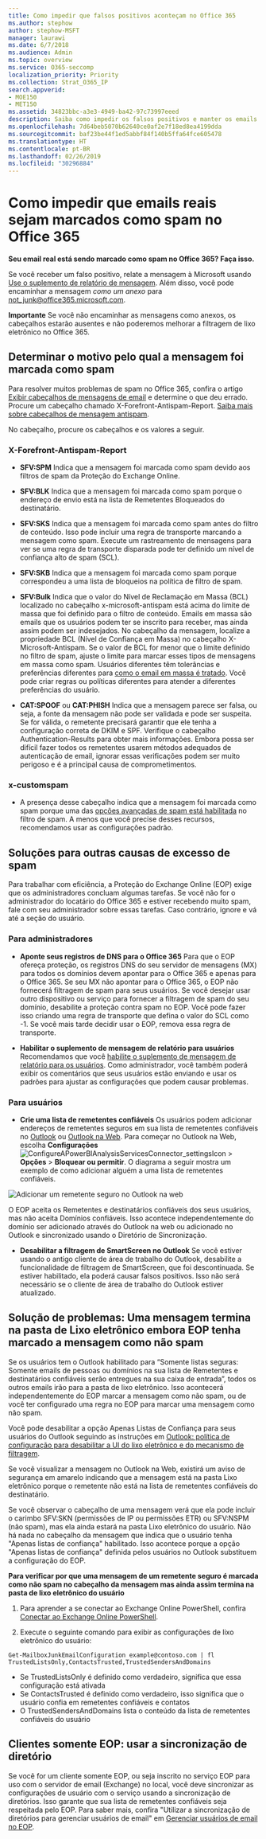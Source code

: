 ```yaml
---
title: Como impedir que falsos positivos aconteçam no Office 365
ms.author: stephow
author: stephow-MSFT
manager: laurawi
ms.date: 6/7/2018
ms.audience: Admin
ms.topic: overview
ms.service: O365-seccomp
localization_priority: Priority
ms.collection: Strat_O365_IP
search.appverid:
- MOE150
- MET150
ms.assetid: 34823bbc-a3e3-4949-ba42-97c73997eeed
description: Saiba como impedir os falsos positivos e manter os emails livres de lixo eletrônico no Office 365.
ms.openlocfilehash: 7d64beb5070b62640ce0af2e7f18ed8ea4199dda
ms.sourcegitcommit: baf23be44f1ed5abbf84f140b5ffa64fce605478
ms.translationtype: HT
ms.contentlocale: pt-BR
ms.lasthandoff: 02/26/2019
ms.locfileid: "30296884"
---
```

# <a name="how-to-prevent-real-email-from-being-marked-as-spam-in-office-365"></a>Como impedir que emails reais sejam marcados como spam no Office 365

 **Seu email real está sendo marcado como spam no Office 365? Faça isso.**
  
Se você receber um falso positivo, relate a mensagem à Microsoft usando [Use o suplemento de relatório de mensagem](https://support.office.com/article/b5caa9f1-cdf3-4443-af8c-ff724ea719d2). Além disso, você pode encaminhar a mensagem *como um anexo* para not_junk@office365.microsoft.com.

**Importante** Se você não encaminhar as mensagens como anexos, os cabeçalhos estarão ausentes e não poderemos melhorar a filtragem de lixo eletrônico no Office 365.
    
## <a name="determine-the-reason-why-the-message-was-marked-as-spam"></a>Determinar o motivo pelo qual a mensagem foi marcada como spam

Para resolver muitos problemas de spam no Office 365, confira o artigo [Exibir cabeçalhos de mensagens de email](https://support.office.com/article/cd039382-dc6e-4264-ac74-c048563d212c) e determine o que deu errado. Procure um cabeçalho chamado X-Forefront-Antispam-Report. [Saiba mais sobre cabeçalhos de mensagem antispam](https://technet.microsoft.com/library/dn205071%28v=exchg.150%29.aspx).
  
No cabeçalho, procure os cabeçalhos e os valores a seguir.
  
### <a name="x-forefront-antispam-report"></a>X-Forefront-Antispam-Report

- **SFV:SPM** Indica que a mensagem foi marcada como spam devido aos filtros de spam da Proteção do Exchange Online. 

- **SFV:BLK** Indica que a mensagem foi marcada como spam porque o endereço de envio está na lista de Remetentes Bloqueados do destinatário. 
    
- **SFV:SKS** Indica que a mensagem foi marcada como spam antes do filtro de conteúdo. Isso pode incluir uma regra de transporte marcando a mensagem como spam. Execute um rastreamento de mensagens para ver se uma regra de transporte disparada pode ter definido um nível de confiança alto de spam (SCL). 
    
- **SFV:SKB** Indica que a mensagem foi marcada como spam porque correspondeu a uma lista de bloqueios na política de filtro de spam. 
    
- **SFV:Bulk** Indica que o valor do Nível de Reclamação em Massa (BCL) localizado no cabeçalho x-microsoft-antispam está acima do limite de massa que foi definido para o filtro de conteúdo. Emails em massa são emails que os usuários podem ter se inscrito para receber, mas ainda assim podem ser indesejados. No cabeçalho da mensagem, localize a propriedade BCL (Nível de Confiança em Massa) no cabeçalho X-Microsoft-Antispam. Se o valor de BCL for menor que o limite definido no filtro de spam, ajuste o limite para marcar esses tipos de mensagens em massa como spam. Usuários diferentes têm tolerâncias e preferências diferentes para [como o email em massa é tratado](https://docs.microsoft.com/pt-BR/office365/SecurityCompliance/bulk-complaint-level-values). Você pode criar regras ou políticas diferentes para atender a diferentes preferências do usuário.
    
- **CAT:SPOOF** ou **CAT:PHISH** Indica que a mensagem parece ser falsa, ou seja, a fonte da mensagem não pode ser validada e pode ser suspeita. Se for válida, o remetente precisará garantir que ele tenha a configuração correta de DKIM e SPF. Verifique o cabeçalho Authentication-Results para obter mais informações. Embora possa ser difícil fazer todos os remetentes usarem métodos adequados de autenticação de email, ignorar essas verificações podem ser muito perigoso e é a principal causa de comprometimentos. 
    
### <a name="x-customspam"></a>x-customspam

- A presença desse cabeçalho indica que a mensagem foi marcada como spam porque uma das [opções avançadas de spam está habilitada](https://technet.microsoft.com/library/jj200750%28v=exchg.150%29.aspx) no filtro de spam. A menos que você precise desses recursos, recomendamos usar as configurações padrão. 
    
## <a name="solutions-to-additional-causes-of-too-much-spam"></a>Soluções para outras causas de excesso de spam

Para trabalhar com eficiência, a Proteção do Exchange Online (EOP) exige que os administradores concluam algumas tarefas. Se você não for o administrador do locatário do Office 365 e estiver recebendo muito spam, fale com seu administrador sobre essas tarefas. Caso contrário, ignore e vá até a seção do usuário.
  
### <a name="for-admins"></a>Para administradores

- **Aponte seus registros de DNS para o Office 365** Para que o EOP ofereça proteção, os registros DNS do seu servidor de mensagens (MX) para todos os domínios devem apontar para o Office 365 e apenas para o Office 365. Se seu MX não apontar para o Office 365, o EOP não fornecerá filtragem de spam para seus usuários. Se você desejar usar outro dispositivo ou serviço para fornecer a filtragem de spam do seu domínio, desabilite a proteção contra spam no EOP. Você pode fazer isso criando uma regra de transporte que defina o valor do SCL como -1. Se você mais tarde decidir usar o EOP, remova essa regra de transporte. 
    
- **Habilitar o suplemento de mensagem de relatório para usuários** Recomendamos que você [habilite o suplemento de mensagem de relatório para os usuários](enable-the-report-message-add-in.md). Como administrador, você também poderá exibir os comentários que seus usuários estão enviando e usar os padrões para ajustar as configurações que podem causar problemas. 
    
### <a name="for-users"></a>Para usuários
    
- **Crie uma lista de remetentes confiáveis** Os usuários podem adicionar endereços de remetentes seguros em sua lista de remetentes confiáveis no [Outlook](https://go.microsoft.com/fwlink/p/?LinkId=270065) ou [Outlook na Web](https://go.microsoft.com/fwlink/p/?LinkId=294862). Para começar no Outlook na Web, escolha **Configurações**![ConfigureAPowerBIAnalysisServicesConnector_settingsIcon](media/24bd5467-c8d2-4936-9c37-a179bd0e21ec.png) \> **Opções** \> **Bloquear ou permitir**. O diagrama a seguir mostra um exemplo de como adicionar alguém a uma lista de remetentes confiáveis.
  
![Adicionar um remetente seguro no Outlook na web](media/8de6b24e-429e-4e8f-8ce8-53ba659cbfcb.png)
  
O EOP aceita os Remetentes e destinatários confiáveis dos seus usuários, mas não aceita Domínios confiáveis. Isso acontece independentemente do domínio ser adicionado através do Outlook na web ou adicionado no Outlook e sincronizado usando o Diretório de Sincronização.

- **Desabilitar a filtragem de SmartScreen no Outlook** Se você estiver usando o antigo cliente de área de trabalho do Outlook, desabilite a funcionalidade de filtragem de SmartScreen, que foi descontinuada. Se estiver habilitado, ela poderá causar falsos positivos. Isso não será necessário se o cliente de área de trabalho do Outlook estiver atualizado.

## <a name="troubleshooting-a-message-ends-up-in-the-junk-folder-even-though-eop-marked-the-message-as-non-spam"></a>Solução de problemas: Uma mensagem termina na pasta de Lixo eletrônico embora EOP tenha marcado a mensagem como não spam
<a name="TroubleshootingJunkEOPNonSpam"> </a>

Se os usuários tem o Outlook habilitado para “Somente listas seguras: Somente emails de pessoas ou domínios na sua lista de Remetentes e destinatários confiáveis serão entregues na sua caixa de entrada”, todos os outros emails irão para a pasta de lixo eletrônico. Isso acontecerá independentemente do EOP marcar a mensagem como não spam, ou de você ter configurado uma regra no EOP para marcar uma mensagem como não spam.
  
Você pode desabilitar a opção Apenas Listas de Confiança para seus usuários do Outlook seguindo as instruções em [Outlook: política de configuração para desabilitar a UI do lixo eletrônico e do mecanismo de filtragem](https://support.microsoft.com/pt-BR/kb/2180568).
  
Se você visualizar a mensagem no Outlook na Web, existirá um aviso de segurança em amarelo indicando que a mensagem está na pasta Lixo eletrônico porque o remetente não está na lista de remetentes confiáveis do destinatário.
  
Se você observar o cabeçalho de uma mensagem verá que ela pode incluir o carimbo SFV:SKN  (permissões de IP ou permissões ETR) ou SFV:NSPM (não spam), mas ela ainda estará na pasta Lixo eletrônico do usuário. Não há nada no cabeçalho da mensagem que indica que o usuário tenha  "Apenas listas de confiança" habilitado. Isso acontece porque a opção "Apenas listas de confiança" definida pelos usuários no Outlook substituem a configuração do EOP. 
  
 **Para verificar por que uma mensagem de um remetente seguro é marcada como não spam no cabeçalho da mensagem mas ainda assim termina na pasta de lixo eletrônico do usuário**
  
1. Para aprender a se conectar ao Exchange Online PowerShell, confira [Conectar ao Exchange Online PowerShell](https://go.microsoft.com/fwlink/p/?LinkId=396554). 
    
2. Execute o seguinte comando para exibir as configurações de lixo eletrônico do usuário:
    
  ```
  Get-MailboxJunkEmailConfiguration example@contoso.com | fl TrustedListsOnly,ContactsTrusted,TrustedSendersAndDomains
  ```

- Se TrustedListsOnly é definido como verdadeiro, significa que essa configuração está ativada
- Se ContactsTrusted é definido como verdadeiro, isso significa que o usuário confia em remetentes confiáveis e contatos
- O TrustedSendersAndDomains lista o conteúdo da lista de remetentes confiáveis do usuário


## <a name="eop-only-customers-use-directory-synchronization"></a>Clientes somente EOP: usar a sincronização de diretório

Se você for um cliente somente EOP, ou seja inscrito no serviço EOP para uso com o servidor de email (Exchange) no local, você deve sincronizar as configurações de usuário com o serviço usando a sincronização de diretórios. Isso garante que sua lista de remetentes confiáveis seja respeitada pelo EOP. Para saber mais, confira "Utilizar a sincronização de diretórios para gerenciar usuários de email" em [Gerenciar usuários de email no EOP](https://go.microsoft.com/fwlink/?LinkId=534098).
